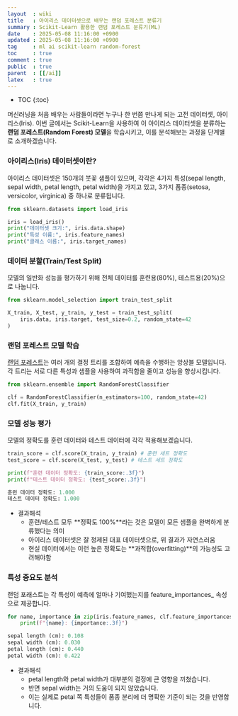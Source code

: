 ```yaml
---
layout  : wiki
title   : 아이리스 데이터셋으로 배우는 랜덤 포레스트 분류기
summary : Scikit-Learn 활용한 랜덤 포레스트 분류기(ML)
date    : 2025-05-08 11:16:00 +0900
updated : 2025-05-08 11:16:00 +0900
tag     : ml ai scikit-learn random-forest
toc     : true
comment : true
public  : true
parent  : [[/ai]]
latex   : true
---
```

* TOC
{:toc}

머신러닝을 처음 배우는 사람들이라면 누구나 한 번쯤 만나게 되는 고전 데이터셋, 아이리스(Iris). 이번 글에서는 Scikit-Learn을 사용하여 이 아이리스 데이터셋을 분류하는 **랜덤 포레스트(Random Forest) 모델**을 학습시키고, 이를 분석해보는 과정을 단계별로 소개하겠습니다.

### 아이리스(Iris) 데이터셋이란?

아이리스 데이터셋은 150개의 붓꽃 샘플이 있으며, 각각은 4가지 특성(sepal length, sepal width, petal length, petal width)을 가지고 있고, 3가지 품종(setosa, versicolor, virginica) 중 하나로 분류됩니다.

```python
from sklearn.datasets import load_iris

iris = load_iris()
print("데이터셋 크기:", iris.data.shape)
print("특성 이름:", iris.feature_names)
print("클래스 이름:", iris.target_names)
```

### 데이터 분할(Train/Test Split)

모델의 일반화 성능을 평가하기 위해 전체 데이터를 훈련용(80%), 테스트용(20%)으로 나눕니다.

```python
from sklearn.model_selection import train_test_split

X_train, X_test, y_train, y_test = train_test_split(
    iris.data, iris.target, test_size=0.2, random_state=42
)
```

### 랜덤 포레스트 모델 학습

[랜덤 포레스트](https://ko.wikipedia.org/wiki/%EB%9E%9C%EB%8D%A4_%ED%8F%AC%EB%A0%88%EC%8A%A4%ED%8A%B8)는 여러 개의 결정 트리를 조합하여 예측을 수행하는 앙상블 모델입니다. 각 트리는 서로 다른 특성과 샘플을 사용하여 과적합을 줄이고 성능을 향상시킵니다.

```python
from sklearn.ensemble import RandomForestClassifier

clf = RandomForestClassifier(n_estimators=100, random_state=42)
clf.fit(X_train, y_train)
```

### 모델 성능 평가

모델의 정확도를 훈련 데이터와 테스트 데이터에 각각 적용해보겠습니다.

```python
train_score = clf.score(X_train, y_train) # 훈련 세트 정확도
test_score = clf.score(X_test, y_test) # 테스트 세트 정확도

print(f"훈련 데이터 정확도: {train_score:.3f}")
print(f"테스트 데이터 정확도: {test_score:.3f}")
```

```python
훈련 데이터 정확도: 1.000
테스트 데이터 정확도: 1.000
```

- 결과해석
    - 훈련/테스트 모두 **정확도 100%**라는 것은 모델이 모든 샘플을 완벽하게 분류했다는 의미
    - 아이리스 데이터셋은 잘 정제된 대표 데이터셋으로, 위 결과가 자연스러움
    - 현실 데이터에서는 이런 높은 정확도는 **과적합(overfitting)**의 가능성도 고려해야함

### 특성 중요도 분석
랜덤 포래스트는 각 특성이 예측에 얼마나 기여했는지를 feature_importances_ 속성으로 제공합니다.

```python
for name, importance in zip(iris.feature_names, clf.feature_importances_):
    print(f"{name}: {importance:.3f}")
```

```python
sepal length (cm): 0.108
sepal width (cm): 0.030
petal length (cm): 0.440
petal width (cm): 0.422
```

- 결과해석
    - petal length와 petal width가 대부분의 결정에 큰 영향을 끼쳤습니다.
    - 반면 sepal width는 거의 도움이 되지 않았습니다.
    - 이는 실제로 petal 쪽 특성들이 품종 분리에 더 명확한 기준이 되는 것을 반영합니다.